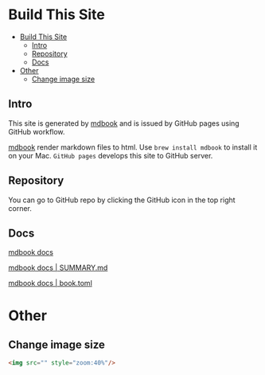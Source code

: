 # Build This Site

- [Build This Site](#build-this-site)
  - [Intro](#intro)
  - [Repository](#repository)
  - [Docs](#docs)
- [Other](#other)
  - [Change image size](#change-image-size)

## Intro
This site is generated by [mdbook](https://github.com/rust-lang/mdBook) and is issued by GitHub pages using GitHub workflow.

[mdbook](https://github.com/rust-lang/mdBook) render markdown files to html. Use `brew install mdbook` to install it on your Mac. `GitHub pages` develops this site to GitHub server.

## Repository
You can go to GitHub repo by clicking the GitHub icon in the top right corner.

## Docs
[mdbook docs](https://rust-lang.github.io/mdBook/index.html)

[mdbook docs | SUMMARY.md](https://rust-lang.github.io/mdBook/format/summary.html)

[mdbook docs | book.toml](https://rust-lang.github.io/mdBook/format/config.html)

# Other
## Change image size
```html
<img src="" style="zoom:40%"/>
```